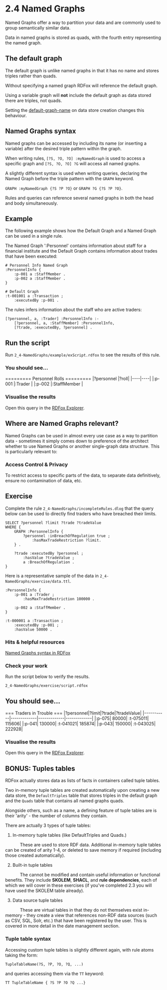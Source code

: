 # 2.4 Named Graphs

Named Graphs offer a way to partition your data and are commonly used to group semantically similar data.

Data in named graphs is stored as quads, with the fourth entry representing the named graph.

## The default graph

The default graph is unlike named graphs in that it has no name and stores triples rather than quads.

Without specifying a named graph RDFox will reference the default graph.

Using a variable graph will **not** include the default graph as data stored there are triples, not quads.

Setting the [default-graph-name](https://docs.oxfordsemantic.tech/data-stores.html#default-graph-name-parameter) on data store creation changes this behaviour.

## Named Graphs syntax

Named graphs can be accessed by including its name (or inserting a variable) after the desired triple pattern within the graph.

When writing rules, `[?S, ?O, ?O] :myNamedGraph` is used to access a specific graph and `[?S, ?O, ?O] ?G` will access all named graphs.

A slightly different syntax is used when writing queries, declaring the Named Graph before the triple pattern with the `GRAPH` keyword.

`GRAPH :myNamedGraph {?S ?P ?O}` or `GRAPH ?G {?S ?P ?O}`.

Rules and queries can reference several named graphs in both the head and body simultaneously.

## Example

The following example shows how the Default Graph and a Named Graph can be used in a single rule.

The Named Graph ':Personnel' contains information about staff for a financial institute and the Default Graph contains information about trades that have been executed:

```
# Personnel Info Named Graph
:PersonnelInfo {
    :p-001 a :StaffMember .
    :p-002 a :StaffMember .
}

# Default Graph
:t-001001 a :Transaction ;
    :executedBy :p-001 .
```
The rules infers information about the staff who are active traders:
```
[?personnel, a, :Trader] :PersonnelInfo :-
    [?personnel, a, :StaffMember] :PersonnelInfo,
    [?trade, :executedBy, ?personnel] .
```

## Run the script

Run `2_4-NamedGraphs/example/exScript.rdfox` to see the results of this rule.

### You should see...

========= Personnel Rolls =========
|?personnel	|?roll|
|----|----|
|:p-001 |:Trader |
|:p-002 |:StaffMember |

### Visualise the results

Open this query in the [RDFox Explorer](http://localhost:12110/console/datastores/explore?datastore=default&query=SELECT%20%3Fpersonnel%20%3Froll%0AWHERE%20%7B%0A%20%20%20%20GRAPH%20%3APersonnelInfo%20%7B%3Fpersonnel%20a%20%3AStaffMember%7D%20.%0A%20%20%20%20OPTIONAL%20%7B%20SELECT%20%3Fpersonnel%20%3FactiveTrader%0A%20%20%20%20%20%20%20%20WHERE%20%7B%0A%20%20%20%20%20%20%20%20%20%20%20%20VALUES%20%3FactiveTrader%20%7B%3ATrader%7D%0A%20%20%20%20%20%20%20%20%20%20%20%20GRAPH%20%3APersonnelInfo%20%7B%3Fpersonnel%20a%20%3FactiveTrader%7D%20.%0A%20%20%20%20%20%20%20%20%7D%0A%20%20%20%20%7D%0A%20%20%20%20BIND%28COALESCE%28%3FactiveTrader%2C%20%3AStaffMember%29%20AS%20%3Froll%29%0A%7D%0A).

## Where are Named Graphs relevant?

Named Graphs can be used in almost every use case as a way to partition data - sometimes it simply comes down to preference of the architect whether to use Named Graphs or another single-graph data structure. This is particularly relevant to:

### Access Control & Privacy

To restrict access to specific parts of the data, to separate data definitively, ensure no contamination of data, etc.

## Exercise

Complete the rule `2_4-NamedGraphs/incompleteRules.dlog` that the query below can be used to directly find traders who have breached their limits.

```
SELECT ?personnel ?limit ?trade ?tradeValue
WHERE {
    GRAPH :PersonnelInfo {
        ?personnel :inBreachOfRegulation true ;
            :hasMaxTradeRestriction ?limit.
    } .

    ?trade :executedBy ?personnel ;
        :hasValue ?tradeValue ;
        a :BreachOfRegulation .
}
```
Here is a representative sample of the data in `2_4-NamedGraphs/exercise/data.ttl`.
```
:PersonnelInfo {
    :p-001 a :Trader ;
        :hasMaxTradeRestriction 100000 .
    
    :p-002 a :StaffMember .
}

:t-000001 a :Transaction ;
    :executedBy :p-001 ;
    :hasValue 50000 .
```

### Hits & helpful resources

[Named Graphs syntax in RDFox](https://docs.oxfordsemantic.tech/reasoning.html#named-graphs-and-n-ary-relations)

### Check your work

Run the script below to verify the results.

`2_4-NamedGraphs/exercise/script.rdfox`

## You should see...

=== Traders in Trouble ===
|?personnel|?limit|?trade|?tradeValue|
|-----------|-------------|-------------|-------------|
|:p-075|	80000|	:t-075011|	115606|
|:p-041|	130000|	:t-041021|	185874|
|:p-043|	150000|	:t-043025|	222928|

### Visualise the results

Open this query in the [RDFox Explorer](http://localhost:12110/console/datastores/explore?datastore=default&query=SELECT%20%3Fpersonnel%20%3Flimit%20%3Ftrade%20%3FtradeValue%0AWHERE%20%7B%0A%20%20%20%20GRAPH%20%3APersonnelInfo%20%7B%0A%20%20%20%20%20%20%20%20%3Fpersonnel%20%3AinBreachOfRegulation%20true%20%3B%0A%20%20%20%20%20%20%20%20%20%20%20%20%3AhasMaxTradeRestriction%20%3Flimit.%0A%20%20%20%20%7D%20.%0A%0A%20%20%20%20%3Ftrade%20%3AexecutedBy%20%3Fpersonnel%20%3B%0A%20%20%20%20%20%20%20%20%3AhasValue%20%3FtradeValue%20%3B%0A%20%20%20%20%20%20%20%20a%20%3ABeachOfRegulation%20.%0A%7D).

## BONUS: Tuples tables

RDFox actually stores data as lists of facts in containers called tuple tables.

Two in-memory tuple tables are created automatically upon creating a new data store, the `DefaultTriples` table that stores triples in the default graph and the `Quads` table that contains all named graphs quads.

Alongside others, such as a name, a defining feature of tuple tables are is their 'arity' - the number of columns they contain.

There are actually 3 types of tuple tables:
1. In-memory tuple tables (like DefaultTriples and Quads.)

&nbsp;&nbsp;&nbsp;&nbsp;&nbsp;&nbsp;&nbsp;&nbsp;&nbsp;&nbsp;&nbsp;&nbsp;These are used to store RDF data. Additional in-memory tuple tables can be created of arity 1-4, or deleted to save memory if required (including those created automatically).

2. Built-in tuple tables

&nbsp;&nbsp;&nbsp;&nbsp;&nbsp;&nbsp;&nbsp;&nbsp;&nbsp;&nbsp;&nbsp;&nbsp;The cannot be modified and contain useful information or functional benefits. They include **SKOLEM**, **SHACL**, and **rule dependencies**, each of which we will cover in these exercises (if you've completed 2.3 you will have used the SKOLEM table already).

3. Data source tuple tables

&nbsp;&nbsp;&nbsp;&nbsp;&nbsp;&nbsp;&nbsp;&nbsp;&nbsp;&nbsp;&nbsp;&nbsp;These are virtual tables in that they do not themselves exist in-memory - they create a view that references non-RDF data sources (such as CSV, SQL, Solr, etc.) that have been registered by the user. This is covered in more detail in the date management section.

### Tuple table syntax

Accessing custom tuple tables is slightly different again, with rule atoms taking the form:

`TupleTableName(?S, ?P, ?O, ?Q, ...)`

and queries accessing them via the `TT` keyword:

`TT TupleTableName { ?S ?P ?O ?Q ...}`
